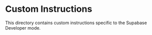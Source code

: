 # Custom Instructions

This directory contains custom instructions specific to the Supabase Developer mode.
